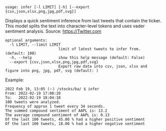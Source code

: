 ```
usage: infer [-l LIMIT] [-h] [--export {csv,json,xlsx,png,jpg,pdf,svg}]
```

Displays a quick sentiment inference from last tweets that contain the ticker. This model splits the text into character-level tokens and uses vader
sentiment analysis. Source: https://Twitter.com

```
optional arguments:
  -l LIMIT, --limit LIMIT
                        limit of latest tweets to infer from. (default: 100)
  -h, --help            show this help message (default: False)
  --export {csv,json,xlsx,png,jpg,pdf,svg}
                        Export raw data into csv, json, xlsx and figure into png, jpg, pdf, svg (default: )
```

Example:
```
2022 Feb 19, 13:05 (✨) /stocks/ba/ $ infer
From: 2022-02-19 17:08:20
To:   2022-02-19 18:04:18
100 tweets were analyzed.
Frequency of approx 1 tweet every 34 seconds.
The summed compound sentiment of AAPL is: 13.2
The average compound sentiment of AAPL is: 0.13
Of the last 100 tweets, 45.00 % had a higher positive sentiment
Of the last 100 tweets, 18.00 % had a higher negative sentiment
```
